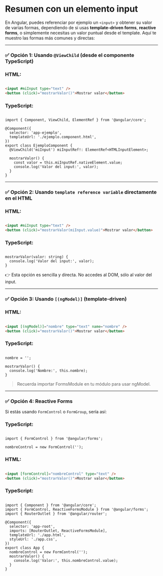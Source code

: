 # Resumen con un elemento input

En Angular, puedes referenciar por ejemplo un `<input>` y obtener su valor de varias formas, dependiendo de si usas **template-driven forms**, **reactive forms**, o simplemente necesitas un valor puntual desde el template. Aquí te muestro las formas más comunes y directas:

---

### ✅ Opción 1: Usando `@ViewChild` (desde el componente TypeScript)

### HTML:

```html

<input #miInput type="text" />
<button (click)="mostrarValor()">Mostrar valor</button>

```

### TypeScript:

```tsx

import { Component, ViewChild, ElementRef } from '@angular/core';

@Component({
  selector: 'app-ejemplo',
  templateUrl: './ejemplo.component.html',
})
export class EjemploComponent {
  @ViewChild('miInput') miInputRef!: ElementRef<HTMLInputElement>;

  mostrarValor() {
    const valor = this.miInputRef.nativeElement.value;
    console.log('Valor del input:', valor);
  }
}

```

---

### ✅ Opción 2: Usando `template reference variable` directamente en el HTML

### HTML:

```html

<input #miInput type="text" />
<button (click)="mostrarValor(miInput.value)">Mostrar valor</button>

```

### TypeScript:

```tsx

mostrarValor(valor: string) {
  console.log('Valor del input:', valor);
}

```

👉 Esta opción es sencilla y directa. No accedes al DOM, sólo al valor del input.

---

### ✅ Opción 3: Usando `[(ngModel)]` (template-driven)

### HTML:

```html

<input [(ngModel)]="nombre" type="text" name="nombre" />
<button (click)="mostrarValor()">Mostrar valor</button>

```

### TypeScript:

```tsx

nombre = '';

mostrarValor() {
  console.log('Nombre:', this.nombre);
}

```

> Recuerda importar FormsModule en tu módulo para usar ngModel.
> 

---

### ✅ Opción 4: Reactive Forms

Si estás usando `FormControl` o `FormGroup`, sería así:

### TypeScript:

```tsx

import { FormControl } from '@angular/forms';

nombreControl = new FormControl('');

```

### HTML:

```html

<input [formControl]="nombreControl" type="text" />
<button (click)="mostrarValor()">Mostrar valor</button>

```

### TypeScript:

```tsx

import { Component } from '@angular/core';
import { FormControl, ReactiveFormsModule } from '@angular/forms';
import { RouterOutlet } from '@angular/router';

@Component({
  selector: 'app-root',
  imports: [RouterOutlet, ReactiveFormsModule],
  templateUrl: './app.html',
  styleUrl: './app.css',
})
export class App {
  nombreControl = new FormControl('');
  mostrarValor() {
    console.log('Valor:', this.nombreControl.value);
  }
}

```